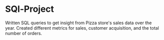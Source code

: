 # SQl-Project
Written SQL queries to get insight from Pizza store's sales data over the year.
Created different metrics for sales, customer acquisition, and the total number of orders. 
